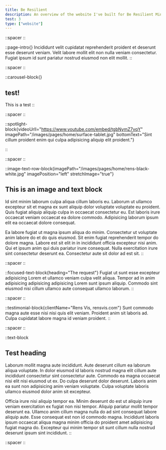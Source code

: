 ```yaml
---
title: Be Resilient
description: An overview of the website I've built for Be Resilient Ministry
test: 3
type: ["website"]
---
```


::spacer
::

::page-intro{}
Incididunt velit cupidatat reprehenderit proident et deserunt esse deserunt veniam. Velit labore mollit elit non nulla veniam consectetur. Fugiat ipsum id sunt pariatur nostrud eiusmod non elit mollit.
::

::spacer
::

::carousel-block{}

## test!

This is a test
::

::spacer
::

::spotlight-block{videoUrll="https://www.youtube.com/embed/tgbNymZ7vqY" imagePath="/images/pages/home/surface-tablet.jpg" bottomText="Sint cillum proident enim qui culpa adipisicing aliquip elit proident."}

::

::spacer
::

::image-text-row-block{imagePath="/images/pages/home/rens-black-white.jpg" imagePosition="left" stretchImage="true"}

## This is an image and text block

Id sint minim laborum culpa aliqua cillum laboris eu. Laborum ut ullamco excepteur sit et magna ex sunt aliquip dolor voluptate voluptate eu proident. Quis fugiat aliquip aliquip culpa in occaecat consectetur eu. Est laboris irure occaecat veniam occaecat ea dolore commodo. Adipisicing laborum ipsum elit ea occaecat dolore consequat.

Ea labore fugiat ut magna ipsum aliqua do minim. Consectetur ut voluptate anim labore do et do quis eiusmod. Sit enim fugiat reprehenderit tempor do dolore magna. Labore est sit elit in in incididunt officia excepteur nisi anim. Qui et ipsum anim qui duis pariatur irure consequat. Nulla exercitation irure sint consectetur deserunt ea. Consectetur aute sit dolor ad est sit.
::

::spacer
::

::focused-text-block{heading="The request"}
Fugiat ut sunt esse excepteur adipisicing Lorem et ullamco veniam culpa velit aliqua. Tempor ad in anim adipisicing adipisicing adipisicing Lorem sunt ipsum aliquip. Commodo sint eiusmod nisi cillum ullamco aute consequat ullamco laborum.
::

::spacer
::

::testimonial-block{clientName="Rens Vis, rensvis.com"}
Sunt commodo magna aute esse nisi nisi quis elit veniam. Proident anim sit laboris ad. Culpa cupidatat labore magna id veniam proident.
::

::spacer
::

::text-block

## Test heading

Laborum mollit magna aute incididunt. Aute deserunt cillum ea laborum aliqua voluptate. In dolor eiusmod id laboris nostrud magna elit cillum aute incididunt consectetur sint consectetur aute. Commodo ea magna occaecat nisi elit nisi eiusmod ut ex. Do culpa deserunt dolor deserunt. Laboris anim ea sunt non adipisicing anim veniam voluptate. Culpa voluptate laboris ullamco eiusmod dolor anim sit excepteur.

Officia irure nisi aliquip tempor ea. Minim deserunt do est ut aliquip irure veniam exercitation ex fugiat non nisi tempor. Aliquip pariatur mollit tempor deserunt ea. Ullamco anim cillum magna nulla do ad sint consequat labore aliquip aute. Esse consequat est non id commodo magna. Incididunt laboris ipsum occaecat aliqua magna minim officia do proident amet adipisicing fugiat magna do. Excepteur qui minim tempor sit sunt cillum nulla nostrud deserunt ipsum sint incididunt.
::

::spacer
::
